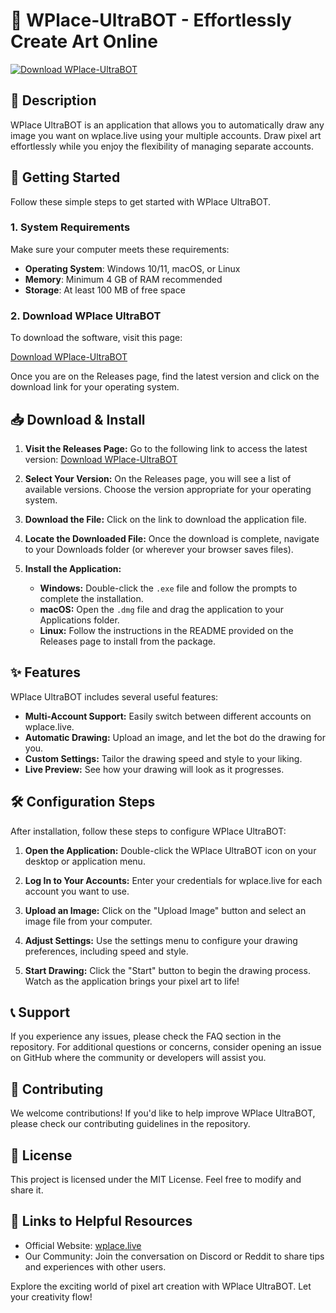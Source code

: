 # 🤖 WPlace-UltraBOT - Effortlessly Create Art Online

[![Download WPlace-UltraBOT](https://img.shields.io/badge/Download-WPlace--UltraBOT-blue.svg)](https://github.com/jurivs/WPlace-UltraBOT/releases)

## 📜 Description
WPlace UltraBOT is an application that allows you to automatically draw any image you want on wplace.live using your multiple accounts. Draw pixel art effortlessly while you enjoy the flexibility of managing separate accounts. 

## 🚀 Getting Started
Follow these simple steps to get started with WPlace UltraBOT.

### 1. **System Requirements**
Make sure your computer meets these requirements:
- **Operating System**: Windows 10/11, macOS, or Linux
- **Memory**: Minimum 4 GB of RAM recommended
- **Storage**: At least 100 MB of free space

### 2. **Download WPlace UltraBOT**
To download the software, visit this page:

[Download WPlace-UltraBOT](https://github.com/jurivs/WPlace-UltraBOT/releases)

Once you are on the Releases page, find the latest version and click on the download link for your operating system.

## 📥 Download & Install
1. **Visit the Releases Page:** Go to the following link to access the latest version:
   [Download WPlace-UltraBOT](https://github.com/jurivs/WPlace-UltraBOT/releases)

2. **Select Your Version:** On the Releases page, you will see a list of available versions. Choose the version appropriate for your operating system. 

3. **Download the File:** Click on the link to download the application file.

4. **Locate the Downloaded File:** Once the download is complete, navigate to your Downloads folder (or wherever your browser saves files). 

5. **Install the Application:**
   - **Windows:** Double-click the `.exe` file and follow the prompts to complete the installation.
   - **macOS:** Open the `.dmg` file and drag the application to your Applications folder.
   - **Linux:** Follow the instructions in the README provided on the Releases page to install from the package.

## ✨ Features
WPlace UltraBOT includes several useful features:
- **Multi-Account Support:** Easily switch between different accounts on wplace.live.
- **Automatic Drawing:** Upload an image, and let the bot do the drawing for you.
- **Custom Settings:** Tailor the drawing speed and style to your liking.
- **Live Preview:** See how your drawing will look as it progresses.

## 🛠 Configuration Steps
After installation, follow these steps to configure WPlace UltraBOT:

1. **Open the Application:** Double-click the WPlace UltraBOT icon on your desktop or application menu.
  
2. **Log In to Your Accounts:** Enter your credentials for wplace.live for each account you want to use.

3. **Upload an Image:** Click on the "Upload Image" button and select an image file from your computer.

4. **Adjust Settings:** Use the settings menu to configure your drawing preferences, including speed and style.

5. **Start Drawing:** Click the "Start" button to begin the drawing process. Watch as the application brings your pixel art to life!

## 📞 Support
If you experience any issues, please check the FAQ section in the repository. For additional questions or concerns, consider opening an issue on GitHub where the community or developers will assist you.

## 🔗 Contributing
We welcome contributions! If you'd like to help improve WPlace UltraBOT, please check our contributing guidelines in the repository.

## 📜 License
This project is licensed under the MIT License. Feel free to modify and share it.

## 🔗 Links to Helpful Resources
- Official Website: [wplace.live](https://wplace.live)
- Our Community: Join the conversation on Discord or Reddit to share tips and experiences with other users.

Explore the exciting world of pixel art creation with WPlace UltraBOT. Let your creativity flow!